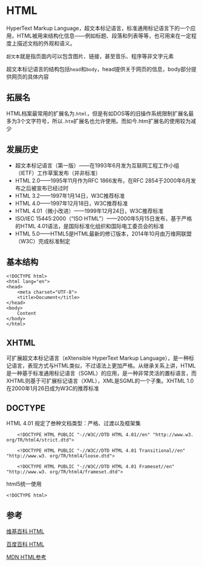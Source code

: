 # HTML

HyperText Markup Language，超文本标记语言，标准通用标记语言下的一个应用，HTML被用来结构化信息——例如标题、段落和列表等等，也可用来在一定程度上描述文档的外观和语义。

`超文本`就是指页面内可以包含图片、链接，甚至音乐、程序等非文字元素

超文本标记语言的结构包括`head`和`body`，head提供关于网页的信息，body部分提供网页的具体内容

## 拓展名

HTML档案最常用的扩展名为.`html`，但是有如DOS等的旧操作系统限制扩展名最多为3个文字符号，所以`.htm`扩展名也允许使用。而如今.htm扩展名的使用较为减少

## 发展历史

* 超文本标记语言（第一版）——在1993年6月发为互联网工程工作小组（IETF）工作草案发布（并非标准）
* HTML 2.0——1995年11月作为RFC 1866发布，在RFC 2854于2000年6月发布之后被宣布已经过时
* HTML 3.2——1997年1月14日，W3C推荐标准
* HTML 4.0——1997年12月18日，W3C推荐标准
* HTML 4.01（微小改进）——1999年12月24日，W3C推荐标准
* ISO/IEC 15445:2000（“ISO HTML”）——2000年5月15日发布，基于严格的HTML 4.01语法，是国际标准化组织和国际电工委员会的标准
* HTML 5.0——HTML5是HTML最新的修订版本，2014年10月由万维网联盟（W3C）完成标准制定

## 基本结构

	<!DOCTYPE html>
	<html lang="en">
	<head>
		<meta charset="UTF-8">
		<title>Document</title>
	</head>
	<body>
		Content
	</body>
	</html>

## XHTML

可扩展超文本标记语言（eXtensible HyperText Markup Language），是一种标记语言，表现方式与HTML类似，不过语法上更加严格。从继承关系上讲，HTML是一种基于标准通用标记语言（SGML）的应用，是一种非常灵活的置标语言，而XHTML则基于可扩展标记语言（XML），XML是SGML的一个子集。XHTML 1.0在2000年1月26日成为W3C的推荐标准

## DOCTYPE

HTML 4.01 规定了叁种文档类型：严格、过渡以及框架集

		<!DOCTYPE HTML PUBLIC "-//W3C//DTD HTML 4.01//en" "http://www.w3. org/TR/html4/strict.dtd">

		<!DOCTYPE HTML PUBLIC "-//W3C//DTD HTML 4.01 Transitional//en" "http://www.w3. org/TR/html4/loose.dtd">

		<!DOCTYPE HTML PUBLIC "-//W3C//DTD HTML 4.01 Frameset//en" "http://www.w3. org/TR/html4/frameset.dtd">

html5统一使用

	<!DOCTYPE html>


## 参考

[维基百科 HTML](http://zh.wikipedia.org/wiki/HTML)

[百度百科 HTML](http://baike.baidu.com/view/692.htm)

[MDN HTML参考](https://developer.mozilla.org/zh-CN/docs/Web/HTML/Reference)
